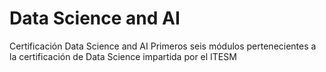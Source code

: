 # Data Science and AI
Certificación Data Science and AI
Primeros seis módulos pertenecientes a la certificación de Data Science impartida por el ITESM
